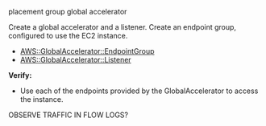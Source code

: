 placement group
global accelerator

Create a global accelerator and a listener. Create an endpoint group, configured to use the EC2 instance.
- [AWS::GlobalAccelerator::EndpointGroup](https://docs.aws.amazon.com/AWSCloudFormation/latest/UserGuide/aws-resource-globalaccelerator-endpointgroup.html)
- [AWS::GlobalAccelerator::Listener](https://docs.aws.amazon.com/AWSCloudFormation/latest/UserGuide/aws-resource-globalaccelerator-listener.html)

**Verify:**
- Use each of the endpoints provided by the GlobalAccelerator to access the instance.

OBSERVE TRAFFIC IN FLOW LOGS?